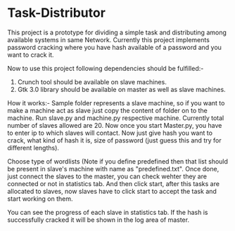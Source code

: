 # Task-Distributor
This project is a prototype for dividing a simple task and distributing among available systems in same Network.
Currently this project implements password cracking where you have hash available of a password and you want to crack it.


Now to use this project following dependencies should be fulfilled:-
  1. Crunch tool should be available on slave machines.
  2. Gtk 3.0 library should be available on master as well as slave machines. 
 
How it works:-
  Sample folder represents a slave machine, so if you want to make a machine act as slave just copy the content of folder on to the machine. Run slave.py and machine.py
  respective machine. Currently total number of slaves allowed are 20. Now once you start Master.py, you have to enter ip to which slaves will contact. Now just give 
  hash you want to crack, what kind of hash it is, size of password (just guess this and try for different lengths). 
  
  Choose type of wordlists (Note if you define predefined then that list should be present in slave's machine with name as "predefined.txt". Once done, just connect the 
  slaves to the master, you can check wehter they are connected or not in statistics tab. And then click start, after this tasks are allocated to slaves, now slaves have
  to click start to accept the task and start working on them.
  
  You can see the progress of each slave in statistics tab. If the hash is successfully cracked it will be shown in the log area of master.
